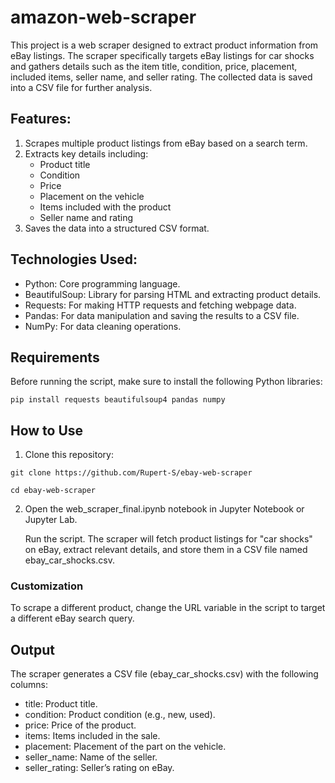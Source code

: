 # amazon-web-scraper

This project is a web scraper designed to extract product information from eBay listings. The scraper specifically targets eBay listings for car shocks and gathers details such as the item title, condition, price, placement, included items, seller name, and seller rating. The collected data is saved into a CSV file for further analysis.

## Features:
  1. Scrapes multiple product listings from eBay based on a search term.
  2. Extracts key details including:
     - Product title
     - Condition
     - Price
     - Placement on the vehicle
     - Items included with the product
     - Seller name and rating
  3. Saves the data into a structured CSV format.

## Technologies Used:

  - Python: Core programming language.
  - BeautifulSoup: Library for parsing HTML and extracting product details.
  - Requests: For making HTTP requests and fetching webpage data.
  - Pandas: For data manipulation and saving the results to a CSV file.
  - NumPy: For data cleaning operations.

## Requirements

Before running the script, make sure to install the following Python libraries:

    pip install requests beautifulsoup4 pandas numpy

## How to Use

  1. Clone this repository:
  
    git clone https://github.com/Rupert-S/ebay-web-scraper
    
    cd ebay-web-scraper

  2. Open the web_scraper_final.ipynb notebook in Jupyter Notebook or Jupyter Lab.

      Run the script. The scraper will fetch product listings for "car shocks" on eBay, extract relevant details, and store them in a CSV file named ebay_car_shocks.csv.

### Customization

  To scrape a different product, change the URL variable in the script to target a different eBay search query.

## Output

The scraper generates a CSV file (ebay_car_shocks.csv) with the following columns:

  - title: Product title.
  - condition: Product condition (e.g., new, used).
  - price: Price of the product.
  - items: Items included in the sale.
  - placement: Placement of the part on the vehicle.
  - seller_name: Name of the seller.
  - seller_rating: Seller’s rating on eBay.
